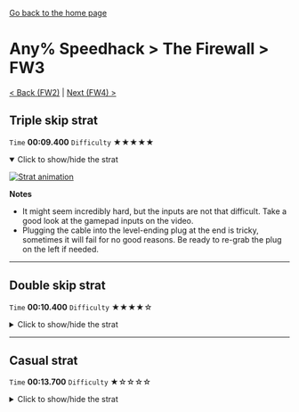 [Go back to the home page](https://github.com/Doublevil/scbspeedrun)

# Any% Speedhack > The Firewall > FW3

[< Back (FW2)](https://github.com/Doublevil/scbspeedrun/blob/main/levels/any_sh/FW/FW2.md) | [Next (FW4) >](https://github.com/Doublevil/scbspeedrun/blob/main/levels/any_sh/FW/FW4.md)

## Triple skip strat

`Time` **00:09.400** `Difficulty` ★★★★★
<details open>
  <summary>Click to show/hide the strat</summary>

  [![Strat animation](https://github.com/Doublevil/scbspeedrun/blob/main/media/levels/FW/FW3_TripleSkip.webp)](https://github.com/Doublevil/scbspeedrun/blob/main/media/levels/FW/FW3_TripleSkip.mp4?raw=true)

  **Notes**
  - It might seem incredibly hard, but the inputs are not that difficult. Take a good look at the gamepad inputs on the video.
  - Plugging the cable into the level-ending plug at the end is tricky, sometimes it will fail for no good reasons. Be ready to re-grab the plug on the left if needed.
</details>

---
## Double skip strat

`Time` **00:10.400** `Difficulty` ★★★★☆
<details>
  <summary>Click to show/hide the strat</summary>

  [![Strat animation](https://github.com/Doublevil/scbspeedrun/blob/main/media/levels/FW/FW3_DoubleSkip.webp)](https://github.com/Doublevil/scbspeedrun/blob/main/media/levels/FW/FW3_DoubleSkip.mp4?raw=true)

  **Notes**
  - You mostly have to input diagonal directions. Take a good look at the gamepad inputs on the video.
  - Make sure you don't jump too high when jumping between the glitch blocks with the jump cart, and then again two jumps later, when hook-jumping below the glitch block to reach the outlet on the right. After some training you should be able to recognize if you're at the right height and correct it by adjusting the timing of your jumps if required.
  - Plugging the cable into the level-ending plug at the end is tricky, sometimes it will fail for no good reasons. Be ready to re-grab the plug on the left if needed.
</details>

---
## Casual strat

`Time` **00:13.700** `Difficulty` ★☆☆☆☆
<details>
  <summary>Click to show/hide the strat</summary>

  [![Strat animation](https://github.com/Doublevil/scbspeedrun/blob/main/media/levels/FW/FW3_CasualStrat.webp)](https://github.com/Doublevil/scbspeedrun/blob/main/media/levels/FW/FW3_CasualStrat.mp4?raw=true)
</details>
